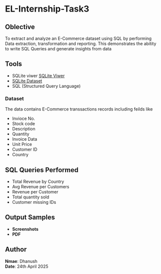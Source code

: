 # EL-Internship-Task3

## Oblective 
To extract and analyze an E-Commerce dataset using SQL by performing Data extraction, transformation and reporting. This demonstrates the abitity to write SQL Queries and generate insights from data 

## Tools 
- SQLite viwer [SQLite Viwer](https://inloop.github.io/sqlite-viewer/#)
- [SQLite Dataset](https://www.kaggle.com/datasets/carrie1/ecommerce-data/data)
- SQL (Structured Query Language)

### Dataset 
The data contains E-Commerce transsactions records including feilds like 
- Invioce No.
- Stock code
- Description
- Quantity
- Invoice Data
- Unit Price
- Customer ID
- Country

## SQL Queries Performed
- Total Revenue by Country
- Avg Revenue per Customers
- Revenue per Customer
- Total quantity sold
- Customer missing IDs

## Output Samples
- **Screenshots**
- **PDF**

## Author 
**Nmae**: Dhanush   
**Date**: 24th April 2025
